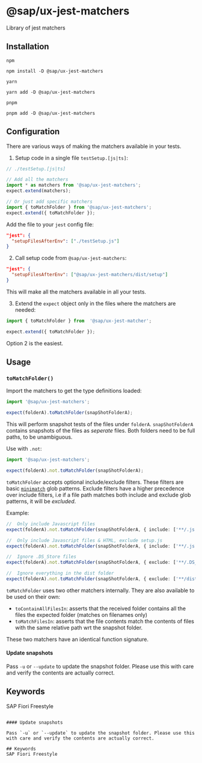 # @sap/ux-jest-matchers

Library of jest matchers

## Installation
`npm`
```
npm install -D @sap/ux-jest-matchers
```

`yarn`
```
yarn add -D @sap/ux-jest-matchers
```

`pnpm`
```
pnpm add -D @sap/ux-jest-matchers
```

## Configuration

There are various ways of making the matchers available in your tests.

1. Setup code in a single file `testSetup.[js|ts]`:
``` typescript
// ./testSetup.[js|ts]

// Add all the matchers
import * as matchers from '@sap/ux-jest-matchers';
expect.extend(matchers);

// Or just add specific matchers
import { toMatchFolder } from '@sap/ux-jest-matchers';
expect.extend({ toMatchFolder });
```
Add the file to your `jest` config file:
```json
"jest": {
  "setupFilesAfterEnv": ["./testSetup.js"]
}
```

2. Call setup code from `@sap/ux-jest-matchers`:
```json
"jest": {
  "setupFilesAfterEnv": ["@sap/ux-jest-matchers/dist/setup"]
}
```
This will make all the matchers available in all your tests.

3. Extend the `expect` object only in the files where the matchers are needed:
```typescript
import { toMatchFolder } from  '@sap/ux-jest-matcher';

expect.extend({ toMatchFolder });
```

Option 2 is the easiest.

## Usage
### `toMatchFolder()`
Import the matchers to get the type definitions loaded:
```typescript
import '@sap/ux-jest-matchers';

expect(folderA).toMatchFolder(snapShotFolderA);
```

This will perform snapshot tests of the files under `folderA`. `snapShotFolderA` contains snapshots of the files as _seperate_ files.
Both folders need to be full paths, to be unambiguous.

Use with `.not`:
```typescript
import '@sap/ux-jest-matchers';

expect(folderA).not.toMatchFolder(snapShotFolderA);
```

`toMatchFolder` accepts optional include/exclude filters. These filters are basic [`minimatch`](https://github.com/isaacs/minimatch) glob patterns. Exclude filters have a higher precedence over include filters, i.e if a file path matches both include and exclude glob patterns, it will be _excluded_.

Example:
```typescript
//  Only include Javascript files
expect(folderA).not.toMatchFolder(snapShotFolderA, { include: ['**/.js'] });

//  Only include Javascript files & HTML, exclude setup.js
expect(folderA).not.toMatchFolder(snapShotFolderA, { include: ['**/.js', '**.htm?(l)'], exclude: ['**/setup.js'] });

//  Ignore .DS_Store files
expect(folderA).not.toMatchFolder(snapShotFolderA, { exclude: ['**/.DS_Store'] });

//  Ignore everything in the dist folder
expect(folderA).not.toMatchFolder(snapShotFolderA, { exclude: ['**/dist/**'] });
```

`toMatchFolder` uses two other matchers internally. They are also available to be used on their own:
* `toContainAllFilesIn`: asserts that the received folder contains all the files the expected folder (matches on filenames only)
* `toMatchFilesIn`: asserts that the file contents match the contents of files with the same relative path wrt the snapshot folder.

These two matchers have an identical function signature.

#### Update snapshots

Pass `-u` or `--update` to update the snapshot folder. Please use this with care and verify the contents are actually correct.

## Keywords
SAP Fiori Freestyle

```

#### Update snapshots

Pass `-u` or `--update` to update the snapshot folder. Please use this with care and verify the contents are actually correct.

## Keywords
SAP Fiori Freestyle
